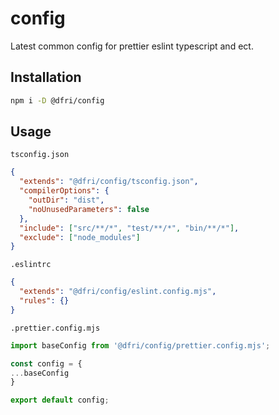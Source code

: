# config
Latest common config for prettier eslint typescript and ect.


## Installation

```sh
npm i -D @dfri/config
```

## Usage

`tsconfig.json`

```json
{
  "extends": "@dfri/config/tsconfig.json",
  "compilerOptions": {
    "outDir": "dist",
    "noUnusedParameters": false
  },
  "include": ["src/**/*", "test/**/*", "bin/**/*"],
  "exclude": ["node_modules"]
}
```

`.eslintrc`

```json
{
  "extends": "@dfri/config/eslint.config.mjs",
  "rules": {}
}
```

`.prettier.config.mjs`

```js
import baseConfig from '@dfri/config/prettier.config.mjs';

const config = {
...baseConfig
}

export default config;
```